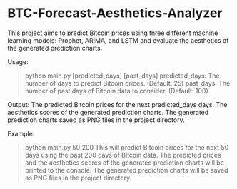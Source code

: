 # BTC-Forecast-Aesthetics-Analyzer

This project aims to predict Bitcoin prices using three different machine learning models: Prophet, ARIMA, and LSTM and evaluate the aesthetics of the generated prediction charts.

Usage:
>python main.py [predicted_days] [past_days]
>predicted_days: The number of days to predict Bitcoin prices. (Default: 25)
>past_days: The number of past days of Bitcoin data to consider. (Default: 100)

Output:
The predicted Bitcoin prices for the next predicted_days days.
The aesthetics scores of the generated prediction charts.
The generated prediction charts saved as PNG files in the project directory.

Example:
>python main.py 50 200
This will predict Bitcoin prices for the next 50 days using the past 200 days of Bitcoin data. The predicted prices and the aesthetics scores of the generated prediction charts will be printed to the console. The generated prediction charts will be saved as PNG files in the project directory.
